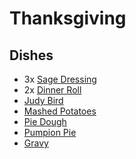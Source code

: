 # Thanksgiving

## Dishes
* 3x [Sage Dressing](../Recipes/GrandmasSageDressing.md)
* 2x [Dinner Roll](../Recipes/DinnerRolls.md)
* [Judy Bird](../Recipes/JudyBird.md)
* [Mashed Potatoes](../Recipes/MashedPotatoes.md)
* [Pie Dough](../Recipes/AllButterPieDough.md)
* [Pumpion Pie](../Recipes/PumpionPie.md)
* [Gravy](../Recipes/Gravy.md)
